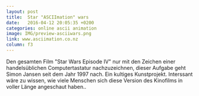 ```yaml
---
layout: post
title:  Star "ASCIImation" wars
date:   2016-04-12 20:05:35 +0200
categories: online ascii animation
image: IMG/preview-asciiwars.png
link: www.asciimation.co.nz
column: f3
---
```


Den gesamten Film "Star Wars Episode IV" nur mit den Zeichen einer handelsüblichen Computertastatur nachzuzeichnen, dieser Aufgabe geht Simon Jansen seit dem Jahr 1997 nach. Ein kultiges Kunstprojekt. Interssant wäre zu wissen, wie viele Menschen sich diese Version des Kinofilms in voller Länge angeschaut haben..
